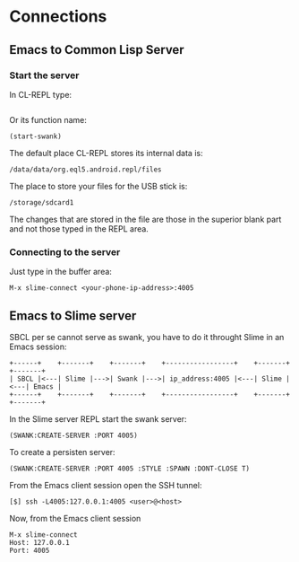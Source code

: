 # Connections

## Emacs to Common Lisp Server

### Start the server

In CL-REPL type:

```:s
```

Or its function name:

```Lisp
(start-swank)
```

The default place CL-REPL stores its internal data is:

```
/data/data/org.eql5.android.repl/files
```

The place to store your files for the USB stick is:


```
/storage/sdcard1
```

The changes that are stored in the file are those in the superior blank part and not those typed in the REPL area.

### Connecting to the server

Just type in the buffer area:

```Emacslisp
M-x slime-connect <your-phone-ip-address>:4005
```

## Emacs to Slime server

SBCL per se cannot serve as swank, you have to do it throught Slime in an Emacs session:

```
+------+    +-------+    +-------+    +-----------------+    +-------+    +-------+
| SBCL |<---| Slime |--->| Swank |--->| ip_address:4005 |<---| Slime |<---| Emacs |
+------+    +-------+    +-------+    +-----------------+    +-------+    +-------+
```

In the Slime server REPL start the swank server:

```
(SWANK:CREATE-SERVER :PORT 4005)
```

To create a persisten server:

```
(SWANK:CREATE-SERVER :PORT 4005 :STYLE :SPAWN :DONT-CLOSE T)
```

From the Emacs client session open the SSH tunnel:

```
[$] ssh -L4005:127.0.0.1:4005 <user>@<host>
```

Now, from the Emacs client session 

```
M-x slime-connect
Host: 127.0.0.1
Port: 4005
```
